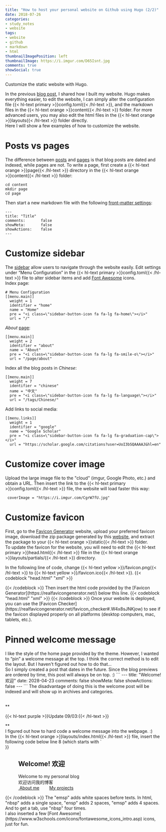 ```yaml
---
title: "How to host your personal website on Github using Hugo (2/2)"
date: 2018-07-26
categories:
- study_notes
- website
tags:
- website
- github
- markdown
- html
thumbnailImagePosition: left
thumbnailImage: https://i.imgur.com/D65Isnt.jpg
comments: true
showSocial: true
---
```


Customize the static website with Hugo.
<!--more-->

In the previous [blog post](/2018/07/how-to-host-your-personal-website-on-github-using-hugo-1/2/), I shared how I built my website. Hugo makes everything easier, to edit the website, I can simply alter the configuration file {{< hl-text primary >}}config.toml{{< /hl-text >}}, and the markdown files in the {{< hl-text orange >}}content{{< /hl-text >}} folder. For more advanced users, you may also edit the html files in the {{< hl-text orange >}}layouts{{< /hl-text >}} folder directly. <br>
Here I will show a few examples of how to customize the website.
<!-- toc -->

# Posts vs pages

The difference between [posts](https://github.com/kakawait/hugo-tranquilpeak-theme/blob/master/docs/user.md#writing-posts) and [pages](https://github.com/kakawait/hugo-tranquilpeak-theme/blob/master/docs/user.md#writing-pages) is that blog posts are dated and indexed, while pages are not. To write a page, first create a {{< hl-text orange >}}page{{< /hl-text >}} directory in the {{< hl-text orange >}}content{{< /hl-text >}} folder: 
```
cd content
mkdir page
cd page
```
Then start a new markdown file with the following [front-matter settings](https://github.com/kakawait/hugo-tranquilpeak-theme/blob/master/docs/user.md#front-matter-settings):
```
---
title: "Title"
comments:       false
showMeta:       false
showActions:    false
---
```

# Customize sidebar

The [sidebar](https://github.com/kakawait/hugo-tranquilpeak-theme/blob/master/docs/user.md#sidebar) allow users to navigate through the website easily. Edit settings under “Menu Configuration” in the {{< hl-text primary >}}config.toml{{< /hl-text >}} file to alter sidebar items and add [Font Awesome](https://fontawesome.com/) icons. <br>
Index page:
```
# Menu Configuration
[[menu.main]]
  weight = 1
  identifier = "home"
  name = "Home"
  pre = "<i class=\"sidebar-button-icon fa fa-lg fa-home\"></i>"
  url = "/"
```
*About* [page](https://github.com/kakawait/hugo-tranquilpeak-theme/blob/master/docs/user.md#writing-pages):
```
[[menu.main]]
  weight = 2
  identifier = "about"
  name = "About"
  pre = "<i class=\"sidebar-button-icon fa fa-lg fa-smile-o\"></i>"
  url = "/page/about"
```
Index all the blog posts in *Chinese*:
```
[[menu.main]]
  weight = 7
  identifier = "chinese"
  name = "中文"
  pre = "<i class=\"sidebar-button-icon fa fa-lg fa-language\"></i>"
  url = "/tags/Chinese/"
```
Add links to social media:
```
[[menu.links]]
  weight = 1
  identifier = "google"
  name = "Google Scholar"
  pre = "<i class=\"sidebar-button-icon fa fa-lg fa-graduation-cap\"></i>"
  url = "https://scholar.google.com/citations?user=UoI3bSQAAAAJ&hl=en"
```


# Customize cover image

Upload the large image file to the "cloud" (imgur, Google Photo, etc.) and obtain a URL.
Then insert the link to the {{< hl-text primary >}}config.toml{{< /hl-text >}} file, the website will load faster this way:
```
 coverImage = "https://i.imgur.com/CgrW7fU.jpg"
```

# Customize favicon

First, go to the [Favicon Generator](https://realfavicongenerator.net/) website, upload your preferred favicon image, download the zip package generated by this [website](https://realfavicongenerator.net/), and extract the package to your {{< hl-text orange >}}static{{< /hl-text >}} folder. <br>
To update the favicon for the website, you will need to edit the {{< hl-text primary >}}head.html{{< /hl-text >}} file in the {{< hl-text orange >}}layouts/partials/{{< /hl-text >}} directory. <br>

In the following line of code, change {{< hl-text yellow >}}/favicon.png{{< /hl-text >}} to {{< hl-text yellow >}}/favicon.ico{{< /hl-text >}}.
{{< codeblock "head.html" "xml" >}}
<link rel="icon" href="{{ with .Site.Params.favicon }}{{ . }}{{ else }}/favicon.png{{ end }}">
{{< /codeblock >}}
Then insert the html code provided by the [Favicon Generator](https://realfavicongenerator.net/) below this line.
{{< codeblock "head.html" "xml" >}}
<link rel="icon" href="{{ with .Site.Params.favicon }}{{ . }}{{ else }}/favicon.ico{{ end }}">
<link rel="apple-touch-icon" sizes="180x180" href="/apple-touch-icon.png">
<link rel="icon" type="image/png" sizes="32x32" href="/favicon-32x32.png">
<link rel="icon" type="image/png" sizes="16x16" href="/favicon-16x16.png">
<link rel="manifest" href="/site.webmanifest">
<link rel="mask-icon" href="/safari-pinned-tab.svg" color="#5bbad5">
<meta name="msapplication-TileColor" content="#da532c">
<meta name="theme-color" content="#ffffff">
{{< /codeblock >}}
Once your website is deployed, you can use the [Favicon Checker](https://realfavicongenerator.net/favicon_checker#.W4x8sJNKjow) to see if the favicon displayed properly on all platforms (desktop computers, mac, tablets, etc.).

# Pinned welcome message

<p>I like the style of the home page provided by the theme. However, I wanted to “pin” a welcome message at the top. I think the correct method is to edit the layout. But I haven't figured out how to do that... <br>
So I simply created a post that dates in the future. Since the blog previews are ordered by time, this post will always be on top. :) 
```
---
title: "Welcome! 欢迎"
date: 2028-04-23
comments:       false
showMeta:       false
showActions:    false
---
```
The disadvantage of doing this is the welcome post will be indexed and will show up in archives and categories. </p><br>
**<p>{{< hl-text purple >}}Update 09/03:{{< /hl-text >}}</p>** <br>
I figured out how to hard code a welcome message into the webpage. :)<br>
In the {{< hl-text orange >}}layouts/index.html{{< /hl-text >}} file, insert the following code below line 8 (which starts with `<div id="main"`...):
{{< codeblock "index.html" "xml" >}}
<article class="postShorten postShorten--thumbnailimg-top" itemscope itemType="http://schema.org/BlogPosting">
  <div class="postShorten-wrap">
    <div class="postShorten-header">
      <h1 class="postShorten-title" itemprop="headline">
        &emsp;&emsp;Welcome! 欢迎
      </h1>
    </div>
    <div class="postShorten-excerpt" itemprop="articleBody">
      <p>&emsp;&emsp;&emsp;Welcome to my personal blog<br>&emsp;&emsp;&emsp;欢迎访问我的博客<br>
      &emsp;&emsp;&emsp;<a href="https://yueyvettehao.github.io/page/about/"><i class="fa fa-smile-o"></i> About me</a>&emsp;&emsp;
      <a href="https://yueyvettehao.github.io/page/projects/"><i class="fa fa-tasks"></i> My projects</a>   </p>
    </div>
  </div> 
</article>
{{< /codeblock >}}
The "emsp" adds white spaces before texts. In html, "nbsp"  adds a single space, "ensp" adds 2 spaces, "emsp" adds 4 spaces. And to get a tab, use "nbsp" four times.<br>I also inserted a few [Font Awesome](https://www.w3schools.com/icons/fontawesome_icons_intro.asp) icons, just for fun. 


